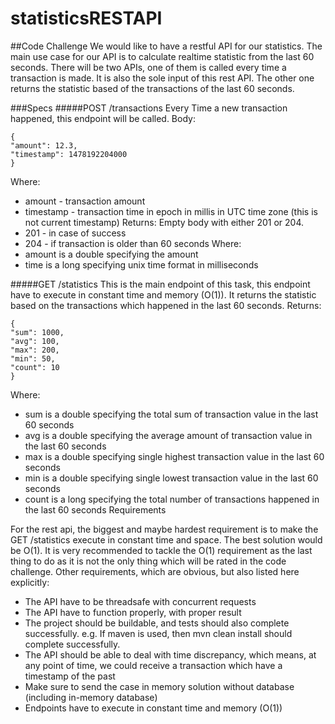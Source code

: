# statisticsRESTAPI
##Code Challenge
We would like to have a restful API for our statistics. The main use case for our API is
to calculate realtime statistic from the last 60 seconds. There will be two APIs, one of
them is called every time a transaction is made. It is also the sole input of this rest
API. The other one returns the statistic based of the transactions of the last 60
seconds.

###Specs
#####POST /transactions
Every Time a new transaction happened, this endpoint will be called.
Body:
```
{
"amount": 12.3,
"timestamp": 1478192204000
}
```
Where:
* amount - transaction amount
* timestamp - transaction time in epoch in millis in UTC time zone (this is not
current timestamp)
Returns: Empty body with either 201 or 204.
* 201 - in case of success
* 204 - if transaction is older than 60 seconds
Where:
* amount is a double specifying the amount
* time is a long specifying unix time format in milliseconds


#####GET /statistics
This is the main endpoint of this task, this endpoint have to execute in constant time
and memory (O(1)). It returns the statistic based on the transactions which happened
in the last 60 seconds.
Returns:
```
{
"sum": 1000,
"avg": 100,
"max": 200,
"min": 50,
"count": 10
}
```
Where:
* sum is a double specifying the total sum of transaction value in the last 60
seconds
* avg is a double specifying the average amount of transaction value in the last
60 seconds
* max is a double specifying single highest transaction value in the last 60
seconds
* min is a double specifying single lowest transaction value in the last 60
seconds
* count is a long specifying the total number of transactions happened in the last
60 seconds
Requirements

For the rest api, the biggest and maybe hardest requirement is to make the GET
/statistics execute in constant time and space. The best solution would be O(1). It is
very recommended to tackle the O(1) requirement as the last thing to do as it is not
the only thing which will be rated in the code challenge.
Other requirements, which are obvious, but also listed here explicitly:
* The API have to be threadsafe with concurrent requests
* The API have to function properly, with proper result
* The project should be buildable, and tests should also complete successfully.
e.g. If maven is used, then mvn clean install should complete successfully.
* The API should be able to deal with time discrepancy, which means, at any
point of time, we could receive a transaction which have a timestamp of the
past
* Make sure to send the case in memory solution without database (including
in-memory database)
* Endpoints have to execute in constant time and memory (O(1))